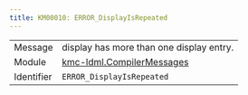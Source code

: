 ```yaml
---
title: KM00010: ERROR_DisplayIsRepeated
---
```


|            |           |
|------------|---------- |
| Message    | display  has more than one display entry\. |
| Module     | [kmc-ldml.CompilerMessages](kmc-ldml.compilermessages) |
| Identifier | `ERROR_DisplayIsRepeated` |


